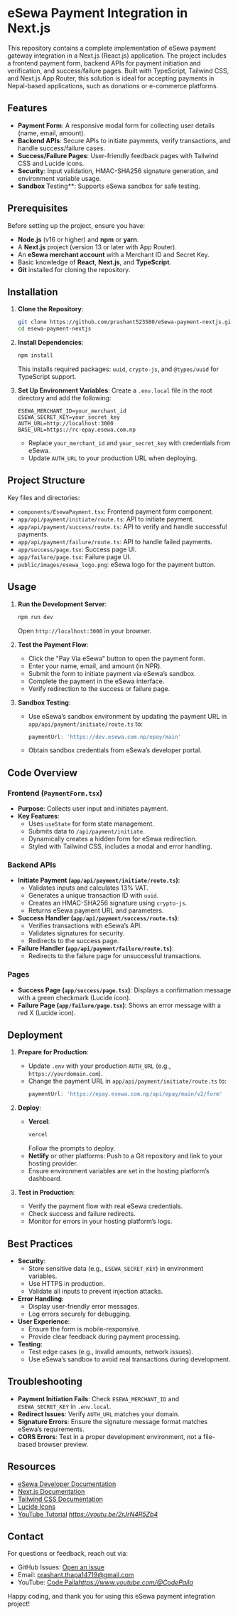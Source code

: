 # eSewa Payment Integration in Next.js

This repository contains a complete implementation of eSewa payment gateway integration in a Next.js (React.js) application. The project includes a frontend payment form, backend APIs for payment initiation and verification, and success/failure pages. Built with TypeScript, Tailwind CSS, and Next.js App Router, this solution is ideal for accepting payments in Nepal-based applications, such as donations or e-commerce platforms.

## Features
- **Payment Form**: A responsive modal form for collecting user details (name, email, amount).
- **Backend APIs**: Secure APIs to initiate payments, verify transactions, and handle success/failure cases.
- **Success/Failure Pages**: User-friendly feedback pages with Tailwind CSS and Lucide icons.
- **Security**: Input validation, HMAC-SHA256 signature generation, and environment variable usage.
- **Sandbox** Testing**: Supports eSewa sandbox for safe testing.

## Prerequisites
Before setting up the project, ensure you have:
- **Node.js** (v16 or higher) and **npm** or **yarn**.
- A **Next.js** project (version 13 or later with App Router).
- An **eSewa merchant account** with a Merchant ID and Secret Key.
- Basic knowledge of **React**, **Next.js**, and **TypeScript**.
- **Git** installed for cloning the repository.

## Installation
1. **Clone the Repository**:
   ```bash
   git clone https://github.com/prashant523580/eSewa-payment-nextjs.git
   cd esewa-payment-nextjs
   ```

2. **Install Dependencies**:
   ```bash
   npm install
   ```
   This installs required packages: `uuid`, `crypto-js`, and `@types/uuid` for TypeScript support.

3. **Set Up Environment Variables**:
   Create a `.env.local` file in the root directory and add the following:
   ```env
   ESEWA_MERCHANT_ID=your_merchant_id
   ESEWA_SECRET_KEY=your_secret_key
   AUTH_URL=http://localhost:3000
   BASE_URL=https://rc-epay.esewa.com.np
   ```
   - Replace `your_merchant_id` and `your_secret_key` with credentials from eSewa.
   - Update `AUTH_URL` to your production URL when deploying.

## Project Structure
Key files and directories:
- `components/EsewaPayment.tsx`: Frontend payment form component.
- `app/api/payment/initiate/route.ts`: API to initiate payment.
- `app/api/payment/success/route.ts`: API to verify and handle successful payments.
- `app/api/payment/failure/route.ts`: API to handle failed payments.
- `app/success/page.tsx`: Success page UI.
- `app/failure/page.tsx`: Failure page UI.
- `public/images/esewa_logo.png`: eSewa logo for the payment button.

## Usage
1. **Run the Development Server**:
   ```bash
   npm run dev
   ```
   Open `http://localhost:3000` in your browser.

2. **Test the Payment Flow**:
   - Click the "Pay Via eSewa" button to open the payment form.
   - Enter your name, email, and amount (in NPR).
   - Submit the form to initiate payment via eSewa’s sandbox.
   - Complete the payment in the eSewa interface.
   - Verify redirection to the success or failure page.

3. **Sandbox Testing**:
   - Use eSewa’s sandbox environment by updating the payment URL in `app/api/payment/initiate/route.ts` to:
     ```ts
     paymentUrl: 'https://dev.esewa.com.np/epay/main'
     ```
   - Obtain sandbox credentials from eSewa’s developer portal.

## Code Overview
### Frontend (`PaymentForm.tsx`)
- **Purpose**: Collects user input and initiates payment.
- **Key Features**:
  - Uses `useState` for form state management.
  - Submits data to `/api/payment/initiate`.
  - Dynamically creates a hidden form for eSewa redirection.
  - Styled with Tailwind CSS, includes a modal and error handling.

### Backend APIs
- **Initiate Payment (`app/api/payment/initiate/route.ts`)**:
  - Validates inputs and calculates 13% VAT.
  - Generates a unique transaction ID with `uuid`.
  - Creates an HMAC-SHA256 signature using `crypto-js`.
  - Returns eSewa payment URL and parameters.
- **Success Handler (`app/api/payment/success/route.ts`)**:
  - Verifies transactions with eSewa’s API.
  - Validates signatures for security.
  - Redirects to the success page.
- **Failure Handler (`app/api/payment/failure/route.ts`)**:
  - Redirects to the failure page for unsuccessful transactions.

### Pages
- **Success Page (`app/success/page.tsx`)**: Displays a confirmation message with a green checkmark (Lucide icon).
- **Failure Page (`app/failure/page.tsx`)**: Shows an error message with a red X (Lucide icon).

## Deployment
1. **Prepare for Production**:
   - Update `.env` with your production `AUTH_URL` (e.g., `https://yourdomain.com`).
   - Change the payment URL in `app/api/payment/initiate/route.ts` to:
     ```ts
     paymentUrl: 'https://epay.esewa.com.np/api/epay/main/v2/form'
     ```

2. **Deploy**:
   - **Vercel**:
     ```bash
     vercel
     ```
     Follow the prompts to deploy.
   - **Netlify** or other platforms: Push to a Git repository and link to your hosting provider.
   - Ensure environment variables are set in the hosting platform’s dashboard.

3. **Test in Production**:
   - Verify the payment flow with real eSewa credentials.
   - Check success and failure redirects.
   - Monitor for errors in your hosting platform’s logs.

## Best Practices
- **Security**:
  - Store sensitive data (e.g., `ESEWA_SECRET_KEY`) in environment variables.
  - Use HTTPS in production.
  - Validate all inputs to prevent injection attacks.
- **Error Handling**:
  - Display user-friendly error messages.
  - Log errors securely for debugging.
- **User Experience**:
  - Ensure the form is mobile-responsive.
  - Provide clear feedback during payment processing.
- **Testing**:
  - Test edge cases (e.g., invalid amounts, network issues).
  - Use eSewa’s sandbox to avoid real transactions during development.

## Troubleshooting
- **Payment Initiation Fails**: Check `ESEWA_MERCHANT_ID` and `ESEWA_SECRET_KEY` in `.env.local`.
- **Redirect Issues**: Verify `AUTH_URL` matches your domain.
- **Signature Errors**: Ensure the signature message format matches eSewa’s requirements.
- **CORS Errors**: Test in a proper development environment, not a file-based browser preview.

## Resources
- [eSewa Developer Documentation](https://developer.esewa.com.np/)
- [Next.js Documentation](https://nextjs.org/docs)
- [Tailwind CSS Documentation](https://tailwindcss.com/docs)
- [Lucide Icons](https://lucide.dev/)
- [YouTube Tutorial](#) *https://youtu.be/2rJrN4R5Zb4*

<!-- ## Contributing
Contributions are welcome! To contribute:
1. Fork the repository.
2. Create a feature branch (`git checkout -b feature/your-feature`).
3. Commit changes (`git commit -m 'Add your feature'`).
4. Push to the branch (`git push origin feature/your-feature`).
5. Open a Pull Request. -->

<!-- ## License
This project is licensed under the MIT License. See the [LICENSE](LICENSE) file for details. -->

## Contact
For questions or feedback, reach out via:
- GitHub Issues: [Open an issue](https://github.com/prashant523580/esewa-payment-nextjs/issues)
- Email: prashant.thapa14719@gmail.com
- YouTube: [Code Paila](#)*https://www.youtube.com/@CodePaila*

Happy coding, and thank you for using this eSewa payment integration project!